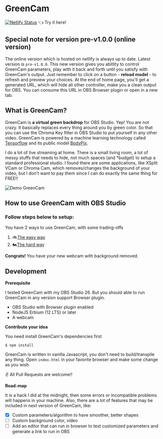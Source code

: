 # GreenCam
[![Netlify Status](https://api.netlify.com/api/v1/badges/4ccf5f3b-b414-4da1-bf50-97955adbd300/deploy-status)](https://greencam.netlify.app) 👈 Try it here!

## __Special note for version pre-v1.0.0 (online version)__

The online version which is hosted on netlify is always up to date. Latest version is `pre-v1.0.0`. This new version gives you abitlity to control GreenCam parameters, play with it back and forth until you satisfy with GreenCam's output. Just remember to click on a button - **reload model** - to refresh and preview your choices. At the end of home page, you'll get a generated URL, which will hide all other controller, make you a clean output for OBS. You can consume this URL in OBS Browser plugin or open in a new tab.

## What is GreenCam?

GreenCam is **a virtual green backdrop** for OBS Studio. Yep! You are not crazy. It basically replaces every thing around you by green color. So that you can use the Chroma Key filter in OBS Studio to put yourself in any other video. GreenCam is powered by a machine learning technology called [Tensorflow](https://github.com/tensorflow/tfjs) and its public model [BodyPix](https://github.com/tensorflow/tfjs-models/tree/master/body-pix).

I do a lot of live streaming at home. There is a small living room, a lot of messy stuffs that needs to hide, not much spaces (and *budget) to setup a standard professional studio. I found there are some applications, like XSplit VCam or Chroma Cam, which removes/changes the background of your video, but I don't want to pay them since I can do exactly the same thing for FREE!!

![Demo GreenCam](docs/images/demo-GreenCam01.gif)

## How to use GreenCam with OBS Studio


### Follow steps below to setup:
You have 2 ways to use GreenCam, with some trading-offs

1. 🚲[The easy way](docs/the-easiest-way-to-use-greencam.md)
2. 🏍️[The hard way](docs/how-to-use-browser-in-obs.md)

**Congrats!** You have your new webcam with background removed.

## Development

**Prerequisite**

I tested GreenCam with my OBS Studio 26. But you should able to run GreenCam in any version support Browser plugin.

- OBS Studio with Browser plugin enabled
- NodeJS Erbium (12 LTS) or later
- A webcam

**Contribute your idea**

You need install GreenCam's dependencies first
```
$ npm install
```
GreenCam is written in vanilla Javascript, you don't need to build/transpile any thing.
Open `index.html` in your favorite browser and make some change as you wish.

✌️ All Pull Requests are welcome!!

**Road-map**

It is a hack I did at the midnight, then some errors or incompatible problems will happens in your machine. Also, there are a lot of features that may be included in next version of GreenCam, like:

- [x] Custom parameters/algorithm to have smoother, better shapes
- [ ] Custom background color, video
- [ ] Add an editor that can run in browser to test customized parameters and generate a link to run in OBS
